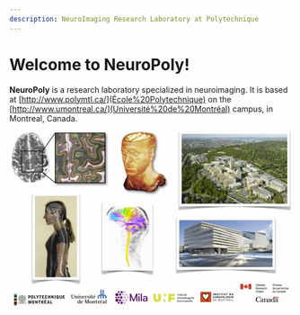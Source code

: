 ```yaml
---
description: NeuroImaging Research Laboratory at Polytechnique
---
```


# Welcome to NeuroPoly!

**NeuroPoly** is a research laboratory specialized in neuroimaging. It is based at [http://www.polymtl.ca/](École%20Polytechnique) on the [http://www.umontreal.ca/](Université%20de%20Montréal) campus, in Montreal, Canada.

![](.gitbook/assets/fig_home.png)

